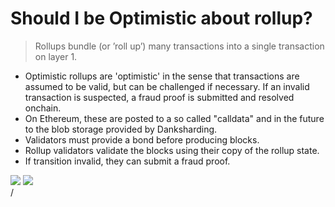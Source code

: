 # Should I be Optimistic about rollup?

> Rollups bundle (or ’roll up’) many transactions into a single transaction on layer 1.

<div grid="~ cols-2 gap-2" m="t-2">
<div>

- Optimistic rollups are 'optimistic' in the sense that transactions are assumed to be valid, but can be challenged if necessary. If an invalid transaction is suspected, a fraud proof is submitted and resolved onchain.
- On Ethereum, these are posted to a so called "calldata" and in the future to the blob storage provided by Danksharding.
- Validators must provide a bond before producing blocks.
- Rollup validators validate the blocks using their copy of the rollup state.
- If transition invalid, they can submit a fraud proof.

</div>
<div>
  <img border="rounded" src="/rollup-batch.svg">

  <img border="rounded" src="/fraud-proof.svg">

</div>
  
</div>
<div class="absolute right-5px bottom-5px">
<SlideCurrentNo /> / <SlidesTotal />
</div>